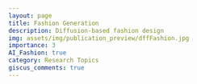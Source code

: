 ```yaml
---
layout: page
title: Fashion Generation
description: Diffusion-based fashion design
img: assets/img/publication_preview/dffFashion.jpg
importance: 3
AI_Fashion: true
category: Research Topics
giscus_comments: true
---
```


